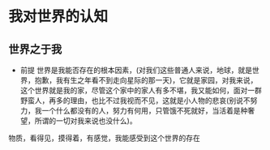 # 我对世界的认知

## 世界之于我

- 前提
世界是我能否存在的根本因素，(对我们这些普通人来说，地球，就是世界，抱歉，我有生之年看不到走向星际的那一天)，它就是家园，对我来说，这个世界就是我的家，尽管这个家中的家人有多不堪，我又能如何，面对一群野蛮人，再多的理由，也比不过我视而不见，这就是小人物的悲哀(别说不努力，我一个什么都没有的人，努力有何用，只管饿不死就好，当活着是种奢望，所谓的一切对我来说也没什么)。

物质，看得见，摸得着，有感觉，我能感受到这个世界的存在

